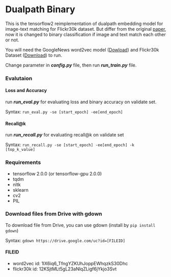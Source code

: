 # Dualpath Binary
This is the tensorflow2 reimplementation of dualpath embedding model for image-text matching for Flickr30k dataset. But differ from the original [paper](https://arxiv.org/abs/1711.05535), now it is changed to binary classification if image and text match each other or not.

You will need the GoogleNews word2vec model ([Dowload](https://drive.google.com/a/mail.dcu.ie/uc?id=1lX6iq6_TfngYZKUhJoppEWhqzkS30Dhc&export=download)) and Flickr30k Dataset ([Download](https://drive.google.com/a/mail.dcu.ie/uc?id=12KSjtMLt5gL23aNlqZLigf6jYkjo3Svt&export=download)) to run.

Change parameter in ***config.py*** file, then run ***run_train.py*** file.

### Evalutaion
#### Loss and Accuracy
run ***run_eval.py*** for evaluating loss and binary accuracy on validate set.

Syntax: ```run_eval.py -se [start_epoch] -ee[end_epoch]```

#### Recall@k
run ***run_recall.py*** for evaluating recall@k on validate set

Syntax: ```run_recall.py -se [start_epoch] -ee[end_epoch] -k [top_k_value]```

### Requirements
- tensorflow 2.0.0 (or tensorflow-gpu 2.0.0)
- tqdm
- nltk
- sklearn
- cv2
- PIL

### Download files from Drive with gdown
To download file from Drive, you can use gdown (install by ```pip install gdown```)

Syntax: ```gdown https://drive.google.com/uc?id=[FILEID]```

#### FILEID
- word2vec id: 1lX6iq6_TfngYZKUhJoppEWhqzkS30Dhc 
- flickr30k id: 12KSjtMLt5gL23aNlqZLigf6jYkjo3Svt
